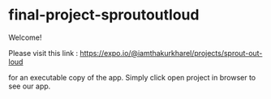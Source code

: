 # final-project-sproutoutloud
Welcome!

Please visit this link : https://expo.io/@iamthakurkharel/projects/sprout-out-loud 

for an executable copy of the app. Simply click open project in browser to see our app.
